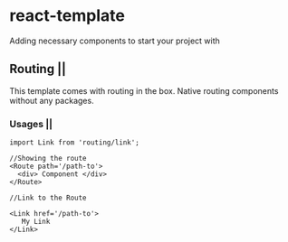 # react-template
Adding necessary components to start your project with 

<h2> Routing || </h2>

This template comes with routing in the box. Native routing components without any packages. 

<h3>Usages ||</h3> 

```
import Link from 'routing/link'; 

//Showing the route
<Route path='/path-to'>
  <div> Component </div>
</Route>

//Link to the Route 

<Link href='/path-to'>
   My Link 
</Link>
```
